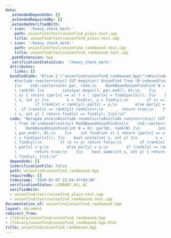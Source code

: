 ```yaml
---
data:
  _extendedDependsOn: []
  _extendedRequiredBy: []
  _extendedVerifiedWith:
  - icon: ':heavy_check_mark:'
    path: unionfind/test/unionfind_plain.test.cpp
    title: unionfind/test/unionfind_plain.test.cpp
  - icon: ':heavy_check_mark:'
    path: unionfind/test/unionfind_rankbased.test.cpp
    title: unionfind/test/unionfind_rankbased.test.cpp
  _pathExtension: hpp
  _verificationStatusIcon: ':heavy_check_mark:'
  attributes:
    links: []
  bundledCode: "#line 2 \"unionfind/unionfind_rankbased.hpp\"\n#include <numeric>\n\
    #include <vector>\n\n// CUT begin\n// UnionFind Tree (0-indexed)\nstruct RankBasedUnionFind\n\
    {\n    std::vector<int> par, rank;\n    RankBasedUnionFind(int N = 0): par(N),\
    \ rank(N) {\n        iota(par.begin(), par.end(), 0);\n    }\n    int find(int\
    \ x) { return (par[x] == x) ? x : (par[x] = find(par[x])); }\n    bool unite(int\
    \ x, int y) {\n        x = find(x), y = find(y);\n        if (x == y) return false;\n\
    \        if (rank[x] < rank[y]) par[x] = y;\n        else par[y] = x;\n      \
    \  if (rank[x] == rank[y]) rank[x]++;\n        return true;\n    }\n    bool same(int\
    \ x, int y) { return find(x) == find(y); }\n};\n"
  code: "#pragma once\n#include <numeric>\n#include <vector>\n\n// CUT begin\n// UnionFind\
    \ Tree (0-indexed)\nstruct RankBasedUnionFind\n{\n    std::vector<int> par, rank;\n\
    \    RankBasedUnionFind(int N = 0): par(N), rank(N) {\n        iota(par.begin(),\
    \ par.end(), 0);\n    }\n    int find(int x) { return (par[x] == x) ? x : (par[x]\
    \ = find(par[x])); }\n    bool unite(int x, int y) {\n        x = find(x), y =\
    \ find(y);\n        if (x == y) return false;\n        if (rank[x] < rank[y])\
    \ par[x] = y;\n        else par[y] = x;\n        if (rank[x] == rank[y]) rank[x]++;\n\
    \        return true;\n    }\n    bool same(int x, int y) { return find(x) ==\
    \ find(y); }\n};\n"
  dependsOn: []
  isVerificationFile: false
  path: unionfind/unionfind_rankbased.hpp
  requiredBy: []
  timestamp: '2020-03-07 22:54:47+09:00'
  verificationStatus: LIBRARY_ALL_AC
  verifiedWith:
  - unionfind/test/unionfind_plain.test.cpp
  - unionfind/test/unionfind_rankbased.test.cpp
documentation_of: unionfind/unionfind_rankbased.hpp
layout: document
redirect_from:
- /library/unionfind/unionfind_rankbased.hpp
- /library/unionfind/unionfind_rankbased.hpp.html
title: unionfind/unionfind_rankbased.hpp
---
```

